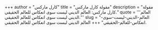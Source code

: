 +++
author = "كارل ماركس"
title = "مقولة كارل ماركس"
description = "مقولة كارل ماركس: العالم الديني ليست سوى انعكاس للعالم الحقيقي."
quote = '''العالم الديني ليست سوى انعكاس للعالم الحقيقي.'''
slug = "العالم-الديني-ليست-سوى-انعكاس-للعالم-الحقيقي"
+++
العالم الديني ليست سوى انعكاس للعالم الحقيقي.
